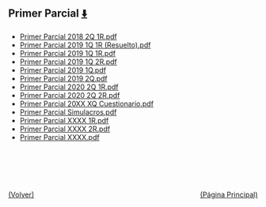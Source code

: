 
<html>
<body>
<h2>Primer Parcial <a href="https://downgit.github.io/#/home?url=https://github.com/Apuntes-FIUBA/Apuntes-Electronica/tree/main/86 - Electrónica/8604 - Analisis de Circuitos/Examenes/Primer Parcial" style="font-size:20px">  ⬇️ </a></h2>
<ul>
    <li><a href="Primer Parcial 2018 2Q 1R.pdf">Primer Parcial 2018 2Q 1R.pdf</a></li>
    <li><a href="Primer Parcial 2019 1Q 1R (Resuelto).pdf">Primer Parcial 2019 1Q 1R (Resuelto).pdf</a></li>
    <li><a href="Primer Parcial 2019 1Q 1R.pdf">Primer Parcial 2019 1Q 1R.pdf</a></li>
    <li><a href="Primer Parcial 2019 1Q 2R.pdf">Primer Parcial 2019 1Q 2R.pdf</a></li>
    <li><a href="Primer Parcial 2019 1Q.pdf">Primer Parcial 2019 1Q.pdf</a></li>
    <li><a href="Primer Parcial 2019 2Q.pdf">Primer Parcial 2019 2Q.pdf</a></li>
    <li><a href="Primer Parcial 2020 2Q 1R.pdf">Primer Parcial 2020 2Q 1R.pdf</a></li>
    <li><a href="Primer Parcial 2020 2Q 2R.pdf">Primer Parcial 2020 2Q 2R.pdf</a></li>
    <li><a href="Primer Parcial 20XX XQ Cuestionario.pdf">Primer Parcial 20XX XQ Cuestionario.pdf</a></li>
    <li><a href="Primer Parcial Simulacros.pdf">Primer Parcial Simulacros.pdf</a></li>
    <li><a href="Primer Parcial XXXX 1R.pdf">Primer Parcial XXXX 1R.pdf</a></li>
    <li><a href="Primer Parcial XXXX 2R.pdf">Primer Parcial XXXX 2R.pdf</a></li>
    <li><a href="Primer Parcial XXXX.pdf">Primer Parcial XXXX.pdf</a></li>
</ul>
</body>
</html>





<br><br><br><br><br><a href="../" style="float: left">(Volver)</a> <a href="https://apuntes-fiuba.github.io/Apuntes-Electronica" style="float: right">(Página Principal)</a>
